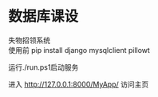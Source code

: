 # 数据库课设
失物招领系统  
使用前 pip install django mysqlclient pillowt  

运行./run.ps1启动服务  

进入 http://127.0.0.1:8000/MyApp/  访问主页  
